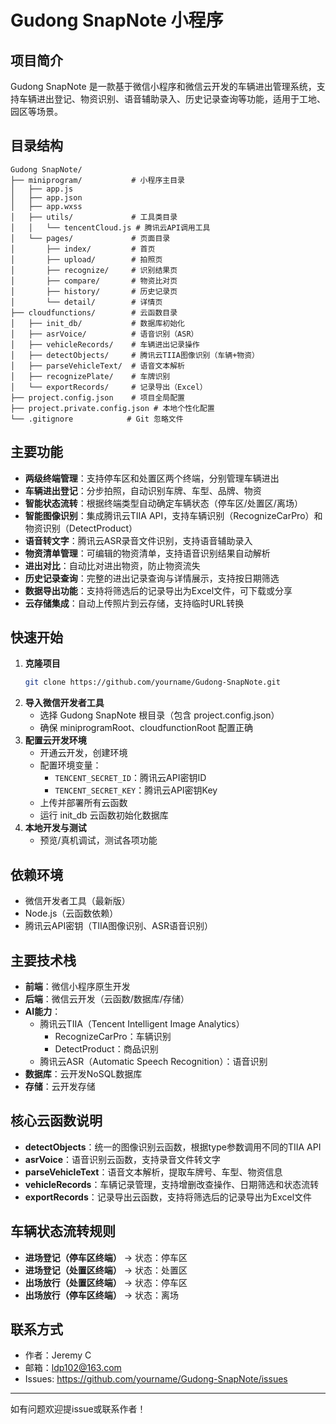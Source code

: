# Gudong SnapNote 小程序

## 项目简介
Gudong SnapNote 是一款基于微信小程序和微信云开发的车辆进出管理系统，支持车辆进出登记、物资识别、语音辅助录入、历史记录查询等功能，适用于工地、园区等场景。

## 目录结构
```
Gudong SnapNote/
├── miniprogram/           # 小程序主目录
│   ├── app.js
│   ├── app.json
│   ├── app.wxss
│   ├── utils/             # 工具类目录
│   │   └── tencentCloud.js # 腾讯云API调用工具
│   └── pages/             # 页面目录
│       ├── index/         # 首页
│       ├── upload/        # 拍照页
│       ├── recognize/     # 识别结果页
│       ├── compare/       # 物资比对页
│       ├── history/       # 历史记录页
│       └── detail/        # 详情页
├── cloudfunctions/        # 云函数目录
│   ├── init_db/           # 数据库初始化
│   ├── asrVoice/          # 语音识别（ASR）
│   ├── vehicleRecords/    # 车辆进出记录操作
│   ├── detectObjects/     # 腾讯云TIIA图像识别（车辆+物资）
│   ├── parseVehicleText/  # 语音文本解析
│   ├── recognizePlate/    # 车牌识别
│   └── exportRecords/     # 记录导出（Excel）
├── project.config.json    # 项目全局配置
├── project.private.config.json # 本地个性化配置
└── .gitignore            # Git 忽略文件
```

## 主要功能
- **两级终端管理**：支持停车区和处置区两个终端，分别管理车辆进出
- **车辆进出登记**：分步拍照，自动识别车牌、车型、品牌、物资
- **智能状态流转**：根据终端类型自动确定车辆状态（停车区/处置区/离场）
- **智能图像识别**：集成腾讯云TIIA API，支持车辆识别（RecognizeCarPro）和物资识别（DetectProduct）
- **语音转文字**：腾讯云ASR录音文件识别，支持语音辅助录入
- **物资清单管理**：可编辑的物资清单，支持语音识别结果自动解析
- **进出对比**：自动比对进出物资，防止物资流失
- **历史记录查询**：完整的进出记录查询与详情展示，支持按日期筛选
- **数据导出功能**：支持将筛选后的记录导出为Excel文件，可下载或分享
- **云存储集成**：自动上传照片到云存储，支持临时URL转换

## 快速开始
1. **克隆项目**
   ```sh
   git clone https://github.com/yourname/Gudong-SnapNote.git
   ```
2. **导入微信开发者工具**
   - 选择 Gudong SnapNote 根目录（包含 project.config.json）
   - 确保 miniprogramRoot、cloudfunctionRoot 配置正确
3. **配置云开发环境**
   - 开通云开发，创建环境
   - 配置环境变量：
     - `TENCENT_SECRET_ID`：腾讯云API密钥ID
     - `TENCENT_SECRET_KEY`：腾讯云API密钥Key
   - 上传并部署所有云函数
   - 运行 init_db 云函数初始化数据库
4. **本地开发与测试**
   - 预览/真机调试，测试各项功能

## 依赖环境
- 微信开发者工具（最新版）
- Node.js（云函数依赖）
- 腾讯云API密钥（TIIA图像识别、ASR语音识别）

## 主要技术栈
- **前端**：微信小程序原生开发
- **后端**：微信云开发（云函数/数据库/存储）
- **AI能力**：
  - 腾讯云TIIA（Tencent Intelligent Image Analytics）
    - RecognizeCarPro：车辆识别
    - DetectProduct：商品识别
  - 腾讯云ASR（Automatic Speech Recognition）：语音识别
- **数据库**：云开发NoSQL数据库
- **存储**：云开发存储

## 核心云函数说明
- **detectObjects**：统一的图像识别云函数，根据type参数调用不同的TIIA API
- **asrVoice**：语音识别云函数，支持录音文件转文字
- **parseVehicleText**：语音文本解析，提取车牌号、车型、物资信息
- **vehicleRecords**：车辆记录管理，支持增删改查操作、日期筛选和状态流转
- **exportRecords**：记录导出云函数，支持将筛选后的记录导出为Excel文件

## 车辆状态流转规则
- **进场登记（停车区终端）** → 状态：停车区
- **进场登记（处置区终端）** → 状态：处置区
- **出场放行（处置区终端）** → 状态：停车区
- **出场放行（停车区终端）** → 状态：离场

## 联系方式
- 作者：Jeremy C
- 邮箱：ldp102@163.com
- Issues: https://github.com/yourname/Gudong-SnapNote/issues

---
如有问题欢迎提issue或联系作者！ 